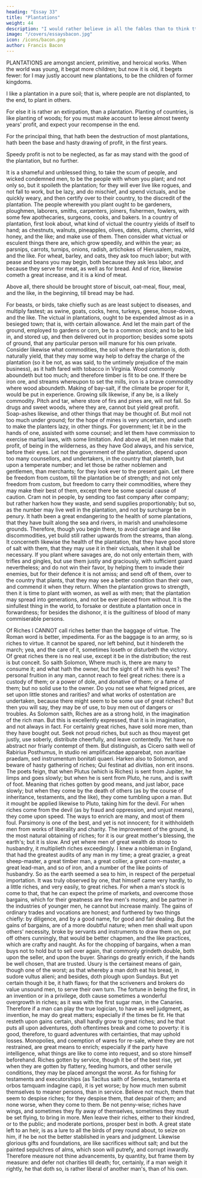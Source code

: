 ```yaml
---
heading: "Essay 33"
title: "Plantations"
weight: 44
description: "I would rather believe in all the fables than to think tthat this universal frame is without a mind"
image: "/covers/essaysbacon.jpg"
icon: /icons/bacon.png
author: Francis Bacon
---
```





PLANTATIONS are amongst ancient, primitive, and heroical works. When the world was young, it begat more children; but now it is old, it begets fewer: for I may justly account new plantations, to be the children of former kingdoms.

I like a plantation in a pure soil; that is, where people are not displanted, to the end, to plant in others. 

For else it is rather an extirpation, than a plantation. Planting of countries, is like planting of woods; for you must make account to leese almost twenty years' profit, and expect your recompense in the end. 

For the principal thing, that hath been the destruction of most plantations, hath been the base and hasty drawing of profit, in the first years. 

Speedy profit is not to be neglected, as far as may stand with the good of the plantation, but no further.

It is a shameful and unblessed thing, to take the scum of people, and wicked condemned men, to be the people with whom you plant; and not only so, but it spoileth the plantation; for they will ever live like rogues, and not fall to work, but be lazy, and do mischief, and spend victuals, and be quickly weary, and then certify over to their country, to the discredit of the plantation. The people wherewith you plant ought to be gardeners, ploughmen, laborers, smiths, carpenters, joiners, fishermen, fowlers, with some few apothecaries, surgeons, cooks, and bakers. In a country of plantation, first look about, what kind of victual the country yields of itself to hand; as chestnuts, walnuts, pineapples, olives, dates, plums, cherries, wild honey, and the like; and make use of them. Then consider what victual or esculent things there are, which grow speedily, and within the year; as parsnips, carrots, turnips, onions, radish, artichokes of Hierusalem, maize, and the like. For wheat, barley, and oats, they ask too much labor; but with pease and beans you may begin, both because they ask less labor, and because they serve for meat, as well as for bread. And of rice, likewise cometh a great increase, and it is a kind of meat.

Above all, there should be brought store of biscuit, oat-meal, flour, meal, and the like, in the beginning, till bread may be had.

For beasts, or birds, take chiefly such as are least subject to diseases, and multiply fastest; as swine, goats, cocks, hens, turkeys, geese, house-doves, and the like. The victual in plantations, ought to be expended almost as in a besieged town; that is, with certain allowance. And let the main part of the ground, employed to gardens or corn, be to a common stock; and to be laid in, and stored up, and then delivered out in proportion; besides some spots of ground, that any particular person will manure for his own private. Consider likewise what commodities, the soil where the plantation is, doth naturally yield, that they may some way help to defray the charge of the plantation (so it be not, as was said, to the untimely prejudice of the main business), as it hath fared with tobacco in Virginia. Wood commonly aboundeth but too much; and therefore timber is fit to be one. If there be iron ore, and streams whereupon to set the mills, iron is a brave commodity where wood aboundeth. Making of bay-salt, if the climate be proper for it, would be put in experience. Growing silk likewise, if any be, is a likely commodity. Pitch and tar, where store of firs and pines are, will not fail. So drugs and sweet woods, where they are, cannot but yield great profit. Soap-ashes likewise, and other things that may be thought of. But moil not too much under ground; for the hope of mines is very uncertain, and useth to make the planters lazy, in other things. For government; let it be in the hands of one, assisted with some counsel; and let them have commission to exercise martial laws, with some limitation. And above all, let men make that profit, of being in the wilderness, as they have God always, and his service, before their eyes. Let not the government of the plantation, depend upon too many counsellors, and undertakers, in the country that planteth, but upon a temperate number; and let those be rather noblemen and gentlemen, than merchants; for they look ever to the present gain. Let there be freedom from custom, till the plantation be of strength; and not only freedom from custom, but freedom to carry their commodities, where they may make their best of them, except there be some special cause of caution. Cram not in people, by sending too fast company after company; but rather harken how they waste, and send supplies proportionably; but so, as the number may live well in the plantation, and not by surcharge be in penury. It hath been a great endangering to the health of some plantations, that they have built along the sea and rivers, in marish and unwholesome grounds. Therefore, though you begin there, to avoid carriage and like discommodities, yet build still rather upwards from the streams, than along. It concerneth likewise the health of the plantation, that they have good store of salt with them, that they may use it in their victuals, when it shall be necessary. If you plant where savages are, do not only entertain them, with trifles and gingles, but use them justly and graciously, with sufficient guard nevertheless; and do not win their favor, by helping them to invade their enemies, but for their defence it is not amiss; and send oft of them, over to the country that plants, that they may see a better condition than their own, and commend it when they return. When the plantation grows to strength, then it is time to plant with women, as well as with men; that the plantation may spread into generations, and not be ever pieced from without. It is the sinfullest thing in the world, to forsake or destitute a plantation once in forwardness; for besides the dishonor, it is the guiltiness of blood of many commiserable persons.






Of Riches
I CANNOT call riches better than the baggage of virtue. The Roman word is better, impedimenta. For as the baggage is to an army, so is riches to virtue. It cannot be spared, nor left behind, but it hindereth the march; yea, and the care of it, sometimes loseth or disturbeth the victory. Of great riches there is no real use, except it be in the distribution; the rest is but conceit. So saith Solomon, Where much is, there are many to consume it; and what hath the owner, but the sight of it with his eyes? The personal fruition in any man, cannot reach to feel great riches: there is a custody of them; or a power of dole, and donative of them; or a fame of them; but no solid use to the owner. Do you not see what feigned prices, are set upon little stones and rarities? and what works of ostentation are undertaken, because there might seem to be some use of great riches? But then you will say, they may be of use, to buy men out of dangers or troubles. As Solomon saith, Riches are as a strong hold, in the imagination of the rich man. But this is excellently expressed, that it is in imagination, and not always in fact. For certainly great riches, have sold more men, than they have bought out. Seek not proud riches, but such as thou mayest get justly, use soberly, distribute cheerfully, and leave contentedly. Yet have no abstract nor friarly contempt of them. But distinguish, as Cicero saith well of Rabirius Posthumus, In studio rei amplificandae apparebat, non avaritiae praedam, sed instrumentum bonitati quaeri. Harken also to Solomon, and beware of hasty gathering of riches; Qui festinat ad divitias, non erit insons. The poets feign, that when Plutus (which is Riches) is sent from Jupiter, he limps and goes slowly; but when he is sent from Pluto, he runs, and is swift of foot. Meaning that riches gotten by good means, and just labor, pace slowly; but when they come by the death of others (as by the course of inheritance, testaments, and the like), they come tumbling upon a man. But it mought be applied likewise to Pluto, taking him for the devil. For when riches come from the devil (as by fraud and oppression, and unjust means), they come upon speed. The ways to enrich are many, and most of them foul. Parsimony is one of the best, and yet is not innocent; for it withholdeth men from works of liberality and charity. The improvement of the ground, is the most natural obtaining of riches; for it is our great mother's blessing, the earth's; but it is slow. And yet where men of great wealth do stoop to husbandry, it multiplieth riches exceedingly. I knew a nobleman in England, that had the greatest audits of any man in my time; a great grazier, a great sheep-master, a great timber man, a great collier, a great corn-master, a great lead-man, and so of iron, and a number of the like points of husbandry. So as the earth seemed a sea to him, in respect of the perpetual importation. It was truly observed by one, that himself came very hardly, to a little riches, and very easily, to great riches. For when a man's stock is come to that, that he can expect the prime of markets, and overcome those bargains, which for their greatness are few men's money, and be partner in the industries of younger men, he cannot but increase mainly. The gains of ordinary trades and vocations are honest; and furthered by two things chiefly: by diligence, and by a good name, for good and fair dealing. But the gains of bargains, are of a more doubtful nature; when men shall wait upon others' necessity, broke by servants and instruments to draw them on, put off others cunningly, that would be better chapmen, and the like practices, which are crafty and naught. As for the chopping of bargains, when a man buys not to hold but to sell over again, that commonly grindeth double, both upon the seller, and upon the buyer. Sharings do greatly enrich, if the hands be well chosen, that are trusted. Usury is the certainest means of gain, though one of the worst; as that whereby a man doth eat his bread, in sudore vultus alieni; and besides, doth plough upon Sundays. But yet certain though it be, it hath flaws; for that the scriveners and brokers do value unsound men, to serve their own turn. The fortune in being the first, in an invention or in a privilege, doth cause sometimes a wonderful overgrowth in riches; as it was with the first sugar man, in the Canaries. Therefore if a man can play the true logician, to have as well judgment, as invention, he may do great matters; especially if the times be fit. He that resteth upon gains certain, shall hardly grow to great riches; and he that puts all upon adventures, doth oftentimes break and come to poverty: it is good, therefore, to guard adventures with certainties, that may uphold losses. Monopolies, and coemption of wares for re-sale, where they are not restrained, are great means to enrich; especially if the party have intelligence, what things are like to come into request, and so store himself beforehand. Riches gotten by service, though it be of the best rise, yet when they are gotten by flattery, feeding humors, and other servile conditions, they may be placed amongst the worst. As for fishing for testaments and executorships (as Tacitus saith of Seneca, testamenta et orbos tamquam indagine capi), it is yet worse; by how much men submit themselves to meaner persons, than in service. Believe not much, them that seem to despise riches; for they despise them, that despair of them; and none worse, when they come to them. Be not penny-wise; riches have wings, and sometimes they fly away of themselves, sometimes they must be set flying, to bring in more. Men leave their riches, either to their kindred, or to the public; and moderate portions, prosper best in both. A great state left to an heir, is as a lure to all the birds of prey round about, to seize on him, if he be not the better stablished in years and judgment. Likewise glorious gifts and foundations, are like sacrifices without salt; and but the painted sepulchres of alms, which soon will putrefy, and corrupt inwardly. Therefore measure not thine advancements, by quantity, but frame them by measure: and defer not charities till death; for, certainly, if a man weigh it rightly, he that doth so, is rather liberal of another man's, than of his own.
